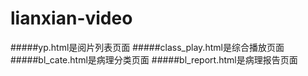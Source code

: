 # lianxian-video

#####yp.html是阅片列表页面
#####class_play.html是综合播放页面
#####bl_cate.html是病理分类页面
#####bl_report.html是病理报告页面

